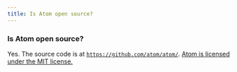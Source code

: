 ```yaml
---
title: Is Atom open source?
---
```

### Is Atom open source?

Yes.  The source code is at [`https://github.com/atom/atom/`](https://github.com/atom/atom/).
[Atom is licensed under the MIT license.](https://github.com/atom/atom/blob/master/LICENSE.md)
